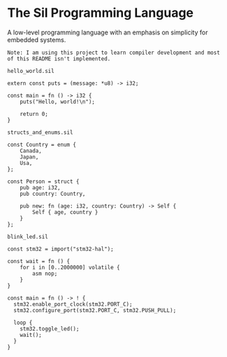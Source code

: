 # The Sil Programming Language

A low-level programming language with an emphasis on simplicity for embedded systems.

`Note: I am using this project to learn compiler development and most of this README isn't implemented.`


`hello_world.sil`
```
extern const puts = (message: *u8) -> i32;

const main = fn () -> i32 {
    puts("Hello, world!\n");

    return 0;
}
```

`structs_and_enums.sil`
```
const Country = enum {
    Canada,
    Japan,
    Usa,
};

const Person = struct {
    pub age: i32,
    pub country: Country,

    pub new: fn (age: i32, country: Country) -> Self {
        Self { age, country }
    }
};
```

`blink_led.sil`
```
const stm32 = import("stm32-hal");

const wait = fn () {
    for i in [0..2000000] volatile {
        asm nop;
    }
}

const main = fn () -> ! { 
  stm32.enable_port_clock(stm32.PORT_C);
  stm32.configure_port(stm32.PORT_C, stm32.PUSH_PULL);

  loop {
    stm32.toggle_led();
    wait();
  }
}
```
